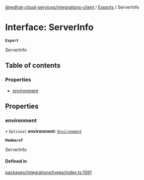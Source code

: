 [@redhat-cloud-services/integrations-client](../README.md) / [Exports](../modules.md) / ServerInfo

# Interface: ServerInfo

**`Export`**

ServerInfo

## Table of contents

### Properties

- [environment](ServerInfo.md#environment)

## Properties

### environment

• `Optional` **environment**: [`Environment`](../enums/Environment.md)

**`Memberof`**

ServerInfo

#### Defined in

[packages/integrations/types/index.ts:1591](https://github.com/RedHatInsights/javascript-clients/blob/main/packages/integrations/types/index.ts#L1591)
